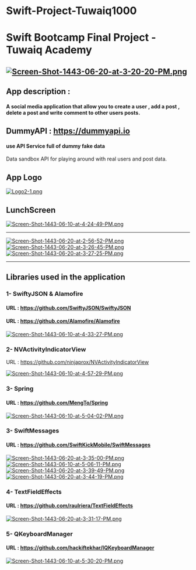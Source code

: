 # Swift-Project-Tuwaiq1000
# Swift Bootcamp Final Project - Tuwaiq Academy 
[![Screen-Shot-1443-06-20-at-3-20-20-PM.png](https://i.postimg.cc/FH2hYbHV/Screen-Shot-1443-06-20-at-3-20-20-PM.png)](https://postimg.cc/9Dt6S7TD)
---
## App description :
#### A social media application that allow you to create a user , add a post , delete a post and write comment to other users posts.

## DummyAPI : https://dummyapi.io 
#### use API Service full of dummy fake data
Data sandbox API for playing around with real users and post data.
## App Logo 
[![Logo2-1.png](https://i.postimg.cc/0QhRjyLd/Logo2-1.png)](https://postimg.cc/CBC66SMz)

## LunchScreen 
[![Screen-Shot-1443-06-10-at-4-24-49-PM.png](https://i.postimg.cc/281Q88j3/Screen-Shot-1443-06-10-at-4-24-49-PM.png)](https://postimg.cc/F7QdTvLQ)

---
[![Screen-Shot-1443-06-20-at-2-56-52-PM.png](https://i.postimg.cc/2y3yfk5H/Screen-Shot-1443-06-20-at-2-56-52-PM.png)](https://postimg.cc/1VhsGZw6)
[![Screen-Shot-1443-06-20-at-3-26-45-PM.png](https://i.postimg.cc/rmdVshSj/Screen-Shot-1443-06-20-at-3-26-45-PM.png)](https://postimg.cc/Kk2SsDp3)
[![Screen-Shot-1443-06-20-at-3-27-25-PM.png](https://i.postimg.cc/50FJbXVk/Screen-Shot-1443-06-20-at-3-27-25-PM.png)](https://postimg.cc/KkFw5v4n)

---

## Libraries used in the application 
### 1- SwiftyJSON & Alamofire

#### URL : https://github.com/SwiftyJSON/SwiftyJSON
#### URL : https://github.com/Alamofire/Alamofire
[![Screen-Shot-1443-06-10-at-4-33-27-PM.png](https://i.postimg.cc/RZyn0jVm/Screen-Shot-1443-06-10-at-4-33-27-PM.png)](https://postimg.cc/PCbq3VwV)

### 2- NVActivityIndicatorView

URL : https://github.com/ninjaprox/NVActivityIndicatorView

[![Screen-Shot-1443-06-10-at-4-57-29-PM.png](https://i.postimg.cc/3xbQDWT0/Screen-Shot-1443-06-10-at-4-57-29-PM.png)](https://postimg.cc/tsPMKq79)

### 3- Spring

#### URL : https://github.com/MengTo/Spring
[![Screen-Shot-1443-06-10-at-5-04-02-PM.png](https://i.postimg.cc/kG1D6qXJ/Screen-Shot-1443-06-10-at-5-04-02-PM.png)](https://postimg.cc/Cn8w9yqX)

### 3- SwiftMessages

#### URL : https://github.com/SwiftKickMobile/SwiftMessages
[![Screen-Shot-1443-06-20-at-3-35-00-PM.png](https://i.postimg.cc/NjgHNHqt/Screen-Shot-1443-06-20-at-3-35-00-PM.png)](https://postimg.cc/3dcNNWxf)
[![Screen-Shot-1443-06-10-at-5-06-11-PM.png](https://i.postimg.cc/1zLydBJK/Screen-Shot-1443-06-10-at-5-06-11-PM.png)](https://postimg.cc/jW4VwHVW)
[![Screen-Shot-1443-06-20-at-3-39-49-PM.png](https://i.postimg.cc/bw7d7D4d/Screen-Shot-1443-06-20-at-3-39-49-PM.png)](https://postimg.cc/jDhsN5xr)
[![Screen-Shot-1443-06-20-at-3-44-19-PM.png](https://i.postimg.cc/pdvk2TFX/Screen-Shot-1443-06-20-at-3-44-19-PM.png)](https://postimg.cc/SnZcdmdw)

### 4- TextFieldEffects

#### URL : https://github.com/raulriera/TextFieldEffects
[![Screen-Shot-1443-06-20-at-3-31-17-PM.png](https://i.postimg.cc/7ZpXjhKL/Screen-Shot-1443-06-20-at-3-31-17-PM.png)](https://postimg.cc/FYVjLr5t)

### 5- QKeyboardManager

#### URL : https://github.com/hackiftekhar/IQKeyboardManager
[![Screen-Shot-1443-06-10-at-5-30-20-PM.png](https://i.postimg.cc/wTyMwtqH/Screen-Shot-1443-06-10-at-5-30-20-PM.png)](https://postimg.cc/crWdHLt5)
